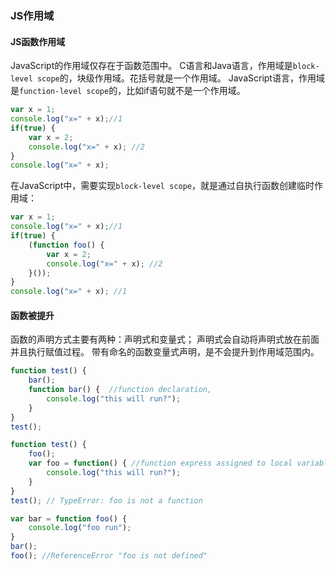 ### JS作用域
#### JS函数作用域
JavaScript的作用域仅存在于函数范围中。
C语言和Java语言，作用域是`block-level scope`的，块级作用域。花括号就是一个作用域。
JavaScript语言，作用域是`function-level scope`的，比如if语句就不是一个作用域。

```js
var x = 1;
console.log("x=" + x);//1
if(true) {
    var x = 2;
    console.log("x=" + x); //2
}
console.log("x=" + x);
```

在JavaScript中，需要实现`block-level scope`，就是通过自执行函数创建临时作用域：

```js
var x = 1;
console.log("x=" + x);//1
if(true) {
    (function foo() {
        var x = 2;
        console.log("x=" + x); //2
    }());
}
console.log("x=" + x); //1
```

#### 函数被提升
函数的声明方式主要有两种：声明式和变量式；
声明式会自动将声明式放在前面并且执行赋值过程。
带有命名的函数变量式声明，是不会提升到作用域范围内。

```js
function test() {
    bar(); 
    function bar() {  //function declaration, 
        console.log("this will run?");
    }
}
test();
```

```js
function test() {
    foo();
    var foo = function() { //function express assigned to local variable 'foo'
        console.log("this will run?");
    }
}
test(); // TypeError: foo is not a function
```

```js
var bar = function foo() {
    console.log("foo run");
}
bar();
foo(); //ReferenceError "foo is not defined"
```